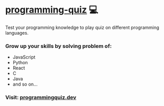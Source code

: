 # [programming-quiz](https://programmingquiz.dev) 💻
Test your programming knowledge to play quiz on different programming languages.

### Grow up your skills by solving problem of:

  - JavaScript
  - Python
  - React
  - C
  - Java
  - and so on...

### Visit: [programmingquiz.dev](programmingquiz.dev)
